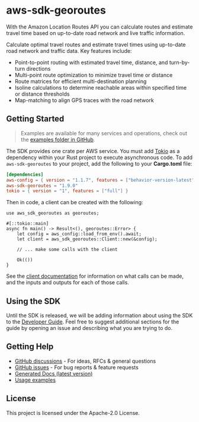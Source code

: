 # aws-sdk-georoutes

With the Amazon Location Routes API you can calculate routes and estimate travel time based on up-to-date road network and live traffic information.

Calculate optimal travel routes and estimate travel times using up-to-date road network and traffic data. Key features include:
  - Point-to-point routing with estimated travel time, distance, and turn-by-turn directions
  - Multi-point route optimization to minimize travel time or distance
  - Route matrices for efficient multi-destination planning
  - Isoline calculations to determine reachable areas within specified time or distance thresholds
  - Map-matching to align GPS traces with the road network

## Getting Started

> Examples are available for many services and operations, check out the
> [examples folder in GitHub](https://github.com/awslabs/aws-sdk-rust/tree/main/examples).

The SDK provides one crate per AWS service. You must add [Tokio](https://crates.io/crates/tokio)
as a dependency within your Rust project to execute asynchronous code. To add `aws-sdk-georoutes` to
your project, add the following to your **Cargo.toml** file:

```toml
[dependencies]
aws-config = { version = "1.1.7", features = ["behavior-version-latest"] }
aws-sdk-georoutes = "1.9.0"
tokio = { version = "1", features = ["full"] }
```

Then in code, a client can be created with the following:

```rust,no_run
use aws_sdk_georoutes as georoutes;

#[::tokio::main]
async fn main() -> Result<(), georoutes::Error> {
    let config = aws_config::load_from_env().await;
    let client = aws_sdk_georoutes::Client::new(&config);

    // ... make some calls with the client

    Ok(())
}
```

See the [client documentation](https://docs.rs/aws-sdk-georoutes/latest/aws_sdk_georoutes/client/struct.Client.html)
for information on what calls can be made, and the inputs and outputs for each of those calls.

## Using the SDK

Until the SDK is released, we will be adding information about using the SDK to the
[Developer Guide](https://docs.aws.amazon.com/sdk-for-rust/latest/dg/welcome.html). Feel free to suggest
additional sections for the guide by opening an issue and describing what you are trying to do.

## Getting Help

* [GitHub discussions](https://github.com/awslabs/aws-sdk-rust/discussions) - For ideas, RFCs & general questions
* [GitHub issues](https://github.com/awslabs/aws-sdk-rust/issues/new/choose) - For bug reports & feature requests
* [Generated Docs (latest version)](https://awslabs.github.io/aws-sdk-rust/)
* [Usage examples](https://github.com/awslabs/aws-sdk-rust/tree/main/examples)

## License

This project is licensed under the Apache-2.0 License.

